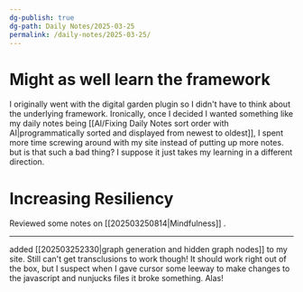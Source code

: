 ```yaml
---
dg-publish: true
dg-path: Daily Notes/2025-03-25
permalink: /daily-notes/2025-03-25/
---
```

# Might as well learn the framework
I originally went with the digital garden plugin so I didn't have to think about the underlying framework. Ironically, once I decided I wanted something like my daily notes being [[AI/Fixing Daily Notes sort order with AI|programmatically sorted and displayed from newest to oldest]], I spent more time screwing around with my site instead of putting up more notes. but is that such a bad thing? I suppose it just takes my learning in a different direction. 

# Increasing Resiliency
Reviewed some notes on [[202503250814|Mindfulness]] . 

----

added [[202503252330|graph generation and hidden graph nodes]] to my site. Still can't get transclusions to work though! It should work right out of the box, but I suspect when I gave cursor some leeway to make changes to the javascript and nunjucks files it broke something. Alas!

